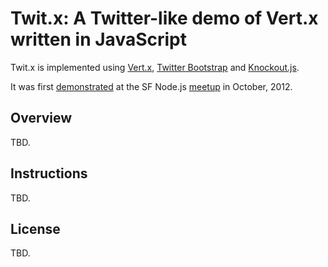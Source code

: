 Twit.x: A Twitter-like demo of Vert.x written in JavaScript
=======================================================================================

Twit.x is implemented using [Vert.x](http://vertx.io), [Twitter Bootstrap](http://twitter.github.com/bootstrap/) and [Knockout.js](http://knockoutjs.com).

It was first [demonstrated](http://www.slideshare.net/mstine/vertx-14673790) at the SF Node.js [meetup](http://www.sfjava.org/events/74079562/) in October, 2012.

Overview
--------
TBD.


Instructions
------------------------
TBD.


License
-------
TBD.

